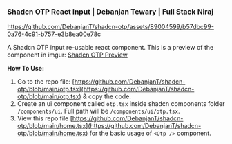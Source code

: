 ### Shadcn OTP React Input | Debanjan Tewary | Full Stack Niraj


https://github.com/DebanjanT/shadcn-otp/assets/89004599/b57dbc99-0a76-4c91-b757-e3b8ea00e78c


A Shadcn OTP input re-usable react component. This is a preview of the component in imgur: [Shadcn OTP Preview](https://imgur.com/a/lQZkgzC)

**How To Use:**

1. Go to the repo file: [https://github.com/DebanjanT/shadcn-otp/blob/main/otp.tsx](https://github.com/DebanjanT/shadcn-otp/blob/main/otp.tsx) & copy the code.
2. Create an ui component called `otp.tsx` inside shadcn components folder `/components/ui`. Full path will be `/components/ui/otp.tsx`.
3. View this repo file [https://github.com/DebanjanT/shadcn-otp/blob/main/home.tsx](https://github.com/DebanjanT/shadcn-otp/blob/main/home.tsx) for the basic usage of `<Otp />` component.
